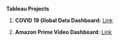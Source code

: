 **Tableau Projects**

1. **COVID 19 Global Data Dashboard:** [Link](https://public.tableau.com/views/CovidStatsDashboard_17129904585120/Dashboard1?:language=en-US&:sid=&:display_count=n&:origin=viz_share_link)

2. **Amazon Prime Video Dashboard:** [Link](https://public.tableau.com/views/AmazonPrimeVideoDashboard_17143297812360/Dashboard1?:language=en-US&publish=yes&:sid=&:display_count=n&:origin=viz_share_link)
